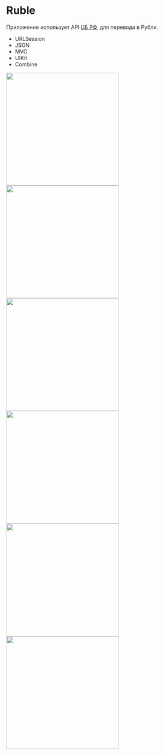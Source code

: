 # Ruble

Приложение использует API [ЦБ РФ](https://www.cbr-xml-daily.ru), для перевода в Рубли.

- URLSession
- JSON
- MVC
- UIKit
- Combine


<img src="https://user-images.githubusercontent.com/81886542/148717354-ec41fff8-7914-401c-90fe-6c18c79882c1.png" width="300" />


<img src="https://user-images.githubusercontent.com/81886542/148717369-88e4e9dc-975e-4ec8-862a-f6e6547c9b21.png" width="300" />



<img src="https://user-images.githubusercontent.com/81886542/148717380-f12b0631-0867-46a8-9509-b335773a5be3.png" width="300" />


<img src="https://user-images.githubusercontent.com/81886542/148717425-15b283d3-d423-4b56-bdd0-175c45917a5a.png" width="300" />


<img src="https://user-images.githubusercontent.com/81886542/148726199-25e7e9e4-c4d0-45ea-92ee-b001935ff13e.png" width="300" />


<img src="https://user-images.githubusercontent.com/81886542/148955546-17a92b47-1bcb-4050-82b2-595e301ff559.png" width="300" />

